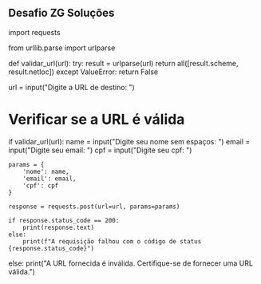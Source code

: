 ## Desafio ZG Soluções

import requests

from urllib.parse import urlparse

def validar_url(url):
try:
result = urlparse(url)
return all([result.scheme, result.netloc])
except ValueError:
return False

url = input("Digite a URL de destino: ")

# Verificar se a URL é válida
if validar_url(url):
name = input("Digite seu nome sem espaços: ")
email = input("Digite seu email: ")
cpf = input("Digite seu cpf: ")

    params = {
        'nome': name,
        'email': email,
        'cpf': cpf
    }

    response = requests.post(url=url, params=params)

    if response.status_code == 200:
        print(response.text)
    else:
        print(f"A requisição falhou com o código de status {response.status_code}")
else:
print("A URL fornecida é inválida. Certifique-se de fornecer uma URL válida.")

